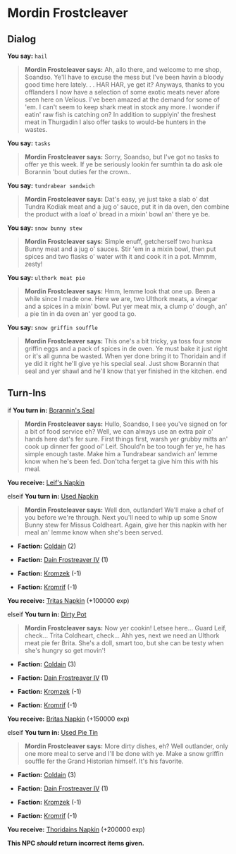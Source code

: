 # Mordin Frostcleaver





## Dialog

**You say:** `hail`



>**Mordin Frostcleaver says:** Ah, allo there, and welcome to me shop, Soandso. Ye'll have to excuse the mess but I've been havin a bloody good time here lately. . . HAR HAR, ye get it? Anyways, thanks to you offlanders I now have a selection of some exotic meats never afore seen here on Velious.  I've been amazed at the demand for some of 'em.  I can't seem to keep shark meat in stock any more.  I wonder if eatin' raw fish is catching on?  In addition to supplyin' the freshest meat in Thurgadin I also offer tasks to would-be hunters in the wastes.

**You say:** `tasks`



>**Mordin Frostcleaver says:** Sorry, Soandso, but I've got no tasks to offer ye this week.  If ye be seriously lookin fer sumthin ta do ask ole Borannin 'bout duties fer the crown..

**You say:** `tundrabear sandwich`



>**Mordin Frostcleaver says:** Dat's easy, ye just take a slab o' dat Tundra Kodiak meat and a jug o' sauce, put it in da oven, den combine the product with a loaf o' bread in a mixin' bowl an' there ye be.

**You say:** `snow bunny stew`



>**Mordin Frostcleaver says:** Simple enuff, getcherself two hunksa Bunny meat and a jug o' sauces. Stir 'em in a mixin bowl, then put spices and two flasks o' water with it and cook it in a pot. Mmmm, zesty!

**You say:** `ulthork meat pie`



>**Mordin Frostcleaver says:** Hmm, lemme look that one up. Been a while since I made one. Here we are, two Ulthork meats, a vinegar and a spices in a mixin' bowl. Put yer meat mix, a clump o' dough, an' a pie tin in da oven an' yer good ta go.

**You say:** `snow griffin souffle`



>**Mordin Frostcleaver says:** This one's a bit tricky, ya toss four snow griffin eggs and a pack of spices in de oven. Ye must bake it just right or it's all gunna be wasted. When yer done bring it to Thoridain and if ye did it right he'll give ye his special seal. Just show Borannin that seal and yer shawl and he'll know that yer finished in the kitchen.
end

## Turn-Ins





if **You turn in:** [Borannin's Seal](/item/1420)


>**Mordin Frostcleaver says:** Hullo, Soandso, I see you've signed on for a bit of food service eh? Well, we can always use an extra pair o' hands here dat's fer sure. First things first, warsh yer grubby mitts an' cook up dinner fer good ol' Leif. Should'n be too tough fer ye, he has simple enough taste. Make him a Tundrabear sandwich an' lemme know when he's been fed. Don'tcha ferget ta give him this with his meal.


 **You receive:**  [Leif's Napkin](/item/1415) 

elseif **You turn in:** [Used Napkin](/item/1419)


>**Mordin Frostcleaver says:** Well don, outlander! We'll make a chef of you before we're through. Next you'll need to whip up some Snow Bunny stew fer Missus Coldheart. Again, give her this napkin with her meal an' lemme know when she's been served.


* __Faction:__ [Coldain](/faction/406) (2)


* __Faction:__ [Dain Frostreaver IV](/faction/405) (1)


* __Faction:__ [Kromzek](/faction/448) (-1)


* __Faction:__ [Kromrif](/faction/419) (-1)


 **You receive:**  [Tritas Napkin](/item/1416) (+100000 exp)

elseif **You turn in:** [Dirty Pot](/item/1423)


>**Mordin Frostcleaver says:** Now yer cookin! Letsee here... Guard Leif, check... Trita Coldheart, check... Ahh yes, next we need an Ulthork meat pie fer Brita. She's a doll, smart too, but she can be testy when she's hungry so get movin'!


* __Faction:__ [Coldain](/faction/406) (3)


* __Faction:__ [Dain Frostreaver IV](/faction/405) (1)


* __Faction:__ [Kromzek](/faction/448) (-1)


* __Faction:__ [Kromrif](/faction/419) (-1)


 **You receive:**  [Britas Napkin](/item/1417) (+150000 exp)

elseif **You turn in:** [Used Pie Tin](/item/1424)


>**Mordin Frostcleaver says:** More dirty dishes, eh? Well outlander, only one more meal to serve and I'll be done with ye. Make a snow griffin souffle fer the Grand Historian himself. It's his favorite.


* __Faction:__ [Coldain](/faction/406) (3)


* __Faction:__ [Dain Frostreaver IV](/faction/405) (1)


* __Faction:__ [Kromzek](/faction/448) (-1)


* __Faction:__ [Kromrif](/faction/419) (-1)


 **You receive:**  [Thoridains Napkin](/item/1418) (+200000 exp)

**This NPC *should* return incorrect items given.**

